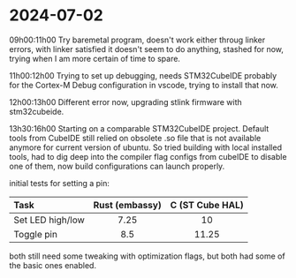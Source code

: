 # 2024-07-02

09h00:11h00 Try baremetal program, doesn't work either throug linker errors, with linker satisfied it doesn't seem to do anything, stashed for now, trying when I am more certain of time to spare.

11h00:12h00 Trying to set up debugging, needs STM32CubeIDE probably for the Cortex-M Debug configuration in vscode, trying to install that now.

12h00:13h00 Different error now, upgrading stlink firmware with stm32cubeide.

13h30:16h00 Starting on a comparable STM32CubeIDE project. Default tools from CubeIDE still relied on obsolete .so file that is not available anymore for current version of ubuntu. So tried building with local installed tools, had to dig deep into the compiler flag configs from cubeIDE to disable one of them, now build configurations can launch properly.

initial tests for setting a pin:

| Task             | Rust (embassy) | C (ST Cube HAL) |
| :--------------- | :------------: | :-------------: |
| Set LED high/low |      7.25      |       10        |
| Toggle pin       |      8.5       |      11.25      |

both still need some tweaking with optimization flags, but both had some of the basic ones enabled.
